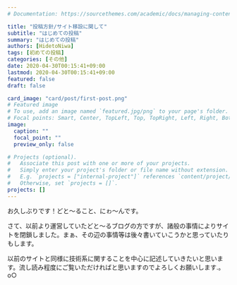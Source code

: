 ```yaml
---
# Documentation: https://sourcethemes.com/academic/docs/managing-content/

title: "投稿方針/サイト移設に関して"
subtitle: "はじめての投稿"
summary: "はじめての投稿"
authors: [HidetoNiwa]
tags: [初めての投稿]
categories: [その他]
date: 2020-04-30T00:15:41+09:00
lastmod: 2020-04-30T00:15:41+09:00
featured: false
draft: false

card_image: "card/post/first-post.png"
# Featured image
# To use, add an image named `featured.jpg/png` to your page's folder.
# Focal points: Smart, Center, TopLeft, Top, TopRight, Left, Right, BottomLeft, Bottom, BottomRight.
image:
  caption: ""
  focal_point: ""
  preview_only: false

# Projects (optional).
#   Associate this post with one or more of your projects.
#   Simply enter your project's folder or file name without extension.
#   E.g. `projects = ["internal-project"]` references `content/project/deep-learning/index.md`.
#   Otherwise, set `projects = []`.
projects: []
---
```


お久しぶりです！どと～ること、にゎ～んです。

さて、以前より運営していたどと～るブログの方ですが、諸般の事情によりサイトを閉鎖しました。まぁ、その辺の事情等は後々書いていこうかと思っていたりもします。

以前のサイトと同様に技術系に関することを中心に記述していきたいと思います。流し読み程度にご覧いただければと思いますのでよろしくお願いします.。o○
